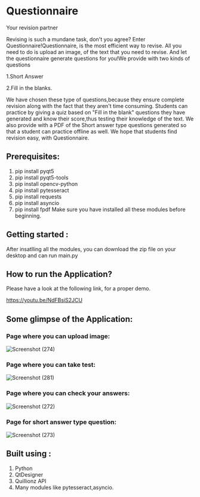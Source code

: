 # Questionnaire
Your revision partner

Revising is such a mundane task, don't you agree? Enter Questionnaire!Questionnaire, is the most efficient way to revise. All you need to do is upload an image, of the text that you need to revise. And let the questionnaire generate questions for you!We provide with two kinds of questions 

1.Short Answer

2.Fill in the blanks.

We have chosen these type of questions,because they ensure complete revision along with the fact that they aren't time consuming.
Students can practice by giving a quiz based on "Fill in the blank" questions they have generated and know their score,thus testing their knowledge of the text.
We also provide with a PDF of the Short answer type questions generated so that a student can practice offline as well.
We hope that students find revision easy, with Questionnaire. 


## Prerequisites:
1. pip install pyqt5
2. pip install pyqt5-tools
3. pip install opencv-python
4. pip install pytesseract
5. pip install requests
6. pip install asyncio
7. pip install fpdf
Make sure you have installed all these modules before beginning.
## Getting started :
After insatlling all the modules, you can download the zip file on your desktop and can run main.py

## How to run the Application?
Please have a look at the  following link, for a proper demo.

https://youtu.be/NdFBsiS2JCU

## Some glimpse of the Application:

### Page where you can upload image:
![Screenshot (274)](https://user-images.githubusercontent.com/54696902/92317940-ab7f7500-f023-11ea-9031-0a72ee4e26e4.png)

### Page where you can take test:
![Screenshot (281)](https://user-images.githubusercontent.com/54696902/92318200-6c9eee80-f026-11ea-9e61-80501b01a5e7.png)

### Page where you can check your answers:
![Screenshot (272)](https://user-images.githubusercontent.com/54696902/92318048-9a833380-f024-11ea-8148-5194b4f88230.png)

### Page for short answer type question:
![Screenshot (273)](https://user-images.githubusercontent.com/54696902/92317951-b9cd9100-f023-11ea-806f-d1fca8e26126.png)




## Built using : 
1. Python
2. QtDesigner
3. Quillionz API
4. Many modules like pytesseract,asyncio.
